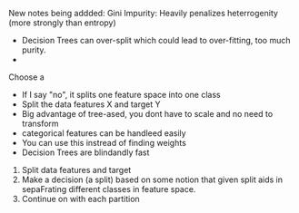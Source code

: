 New notes being addded:
Gini Impurity: Heavily penalizes heterrogenity (more strongly than entropy)

- Decision Trees can over-split which could lead to over-fitting, too much purity.
- 
Choose a 
- If I say "no", it splits one feature space into one class
- Split the data features X and target Y
- Big advantage of tree-ased, you dont have to scale and no need to transform
- categorical features can be handleed easily
- You can use this instread of finding weights
- Decision Trees are blindandly fast
  
1. Split data features and target
2. Make a decision (a split) based on some notion that given split aids in sepaFrating different classes in feature space.
3. Continue on with each partition
